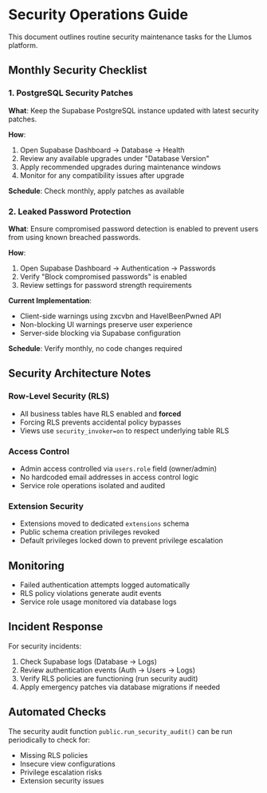 # Security Operations Guide

This document outlines routine security maintenance tasks for the Llumos platform.

## Monthly Security Checklist

### 1. PostgreSQL Security Patches

**What**: Keep the Supabase PostgreSQL instance updated with latest security patches.

**How**: 
1. Open Supabase Dashboard → Database → Health
2. Review any available upgrades under "Database Version"
3. Apply recommended upgrades during maintenance windows
4. Monitor for any compatibility issues after upgrade

**Schedule**: Check monthly, apply patches as available

### 2. Leaked Password Protection

**What**: Ensure compromised password detection is enabled to prevent users from using known breached passwords.

**How**:
1. Open Supabase Dashboard → Authentication → Passwords
2. Verify "Block compromised passwords" is enabled
3. Review settings for password strength requirements

**Current Implementation**: 
- Client-side warnings using zxcvbn and HaveIBeenPwned API
- Non-blocking UI warnings preserve user experience
- Server-side blocking via Supabase configuration

**Schedule**: Verify monthly, no code changes required

## Security Architecture Notes

### Row-Level Security (RLS)
- All business tables have RLS enabled and **forced**
- Forcing RLS prevents accidental policy bypasses
- Views use `security_invoker=on` to respect underlying table RLS

### Access Control
- Admin access controlled via `users.role` field (owner/admin)
- No hardcoded email addresses in access control logic
- Service role operations isolated and audited

### Extension Security
- Extensions moved to dedicated `extensions` schema
- Public schema creation privileges revoked
- Default privileges locked down to prevent privilege escalation

## Monitoring

- Failed authentication attempts logged automatically
- RLS policy violations generate audit events
- Service role usage monitored via database logs

## Incident Response

For security incidents:
1. Check Supabase logs (Database → Logs)
2. Review authentication events (Auth → Users → Logs)
3. Verify RLS policies are functioning (run security audit)
4. Apply emergency patches via database migrations if needed

## Automated Checks

The security audit function `public.run_security_audit()` can be run periodically to check for:
- Missing RLS policies
- Insecure view configurations
- Privilege escalation risks
- Extension security issues